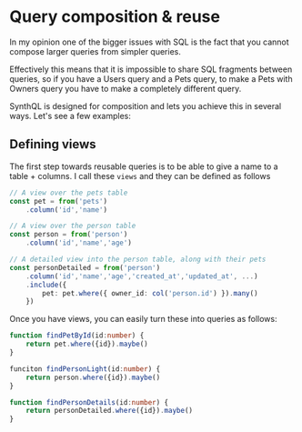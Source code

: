# Query composition & reuse

In my opinion one of the bigger issues with SQL is the fact that you cannot compose larger queries from simpler queries.

Effectively this means that it is impossible to share SQL fragments between queries, so if you have a Users query and a Pets query, to make a Pets with Owners query you have to make a completely different query.

SynthQL is designed for composition and lets you achieve this in several ways. Let's see a few examples:

## Defining views

The first step towards reusable queries is to be able to give a name to a table + columns. I call these `views` and they can be defined as follows

```ts
// A view over the pets table
const pet = from('pets')
    .column('id','name')

// A view over the person table
const person = from('person')
    .column('id','name','age')

// A detailed view into the person table, along with their pets
const personDetailed = from('person')
    .column('id','name','age','created_at','updated_at', ...)
    .include({
        pet: pet.where({ owner_id: col('person.id') }).many()
    })
```

Once you have views, you can easily turn these into queries as follows:

```ts
function findPetById(id:number) {
    return pet.where({id}).maybe()
}

funciton findPersonLight(id:number) {
    return person.where({id}).maybe()
}

function findPersonDetails(id:number) {
    return personDetailed.where({id}).maybe()
}
```
